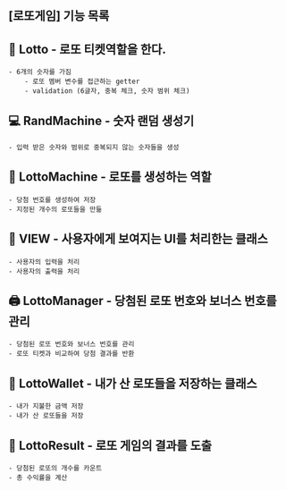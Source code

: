 ## [로또게임] 기능 목록

## 🎫 Lotto - 로또 티켓역할을 한다. ## 
    - 6개의 숫자를 가짐
        - 로또 멤버 변수를 접근하는 getter
        - validation (6글자, 중복 체크, 숫자 범위 체크)

## 💻 RandMachine - 숫자 랜덤 생성기 ##
    - 입력 받은 숫자와 범위로 중복되지 않는 숫자들을 생성
    
## 🎰 LottoMachine -  로또를 생성하는 역할 ##
    - 당첨 번호를 생성하여 저장
    - 지정된 개수의 로또들을 만듦

## 💁 VIEW - 사용자에게 보여지는 UI를 처리한는 클래스 ##
    - 사용자의 입력을 처리
    - 사용자의 출력을 처리
    
## 🖨️ LottoManager - 당첨된 로또 번호와 보너스 번호를 관리 ##
    - 당첨된 로또 번호와 보너스 번호를 관리
    - 로또 티켓과 비교하여 당첨 결과를 반환

## 👛 LottoWallet - 내가 산 로또들을 저장하는 클래스 ##
    - 내가 지불한 금액 저장
    - 내가 산 로또들을 저장

## 📖 LottoResult - 로또 게임의 결과를 도출 ##
    - 당첨된 로또의 개수를 카운트
    - 총 수익률을 계산
